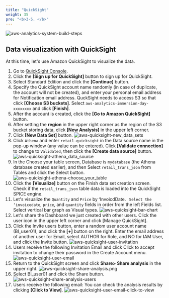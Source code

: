 ```yaml
---
title: "QuickSight"
weight: 35
pre: "<b>3-5. </b>"
---
```


![aws-analytics-system-build-steps](/analytics-on-aws/images/aws-analytics-system-build-steps.png)

## Data visualization with QuickSight

At this time, let's use Amazon QuickSight to visualize the data.

1. Go to [QuickSight Console](https://quicksight.aws.amazon.com).
2. Click the **\[Sign up for QuickSight\]** button to sign up for QuickSight.
3. Select Standard Edition and click the **\[Continue\]** button.
4. Specify the QuickSight account name randomly (in case of duplicate, the account will not be created), and enter your personal email address for Notification email address.
QuckSight needs to access S3 so that click **\[Choose S3 buckets\]**. Select `aws-analytics-immersion-day-xxxxxxxx` and click **\[Finish\]**.
5. After the account is created, click the **\[Go to Amazon QuickSight\]** button.
6. After setting the **region** in the upper right corner as the region of the S3 bucket storing data, click **\[New Analysis\]** in the upper left corner.
7. Click **\[New Data Set\]** button.
![aws-quicksight-new_data_sets](/analytics-on-aws/images/aws-quicksight-new_data_sets.png)
8. Click `Athena` and enter `retail-quicksight` in the Data source name in the pop-up window (any value can be entered).
Click **\[Validate connection\]** to change to `Validated`, then click the **\[Create data source\]** button.
![aws-quicksight-athena_data_source](/analytics-on-aws/images/aws-quicksight-athena_data_source.png)
9. In the Choose your table screen, Database is `mydatabase` (the Athena database created earlier), and then Select `retail_trans_json` from Tables and click the Select button.
![aws-quicksight-athena-choose_your_table](/analytics-on-aws/images/aws-quicksight-athena-choose_your_table.png)
10. Click the **\[Visualize\]** button on the Finish data set creation screen.
Check if the `retail_trans_json` table data is loaded into the QuickSight SPICE engine.
11. Let's visualize the `Quantity` and `Price` by ʻInvoicdDate`. Select the ʻinvoicedate`, `price`, and `quantity` fields in order from the left Fields list.
Select vertical bar graph as Visual types.
![aws-quicksight-bar-chart](/analytics-on-aws/images/aws-quicksight-bar-chart.png)
12. Let's share the Dashboard we just created with other users. Click the user icon in the upper left corner and click \[Manage QuickSight\].
13. Click the Invite users button, enter a random user account name (BI_user01), and click the **\[+\]** button on the right.
Enter the email address of another user for Email, select AUTHOR for Role, and NO for IAM User, and click the Invite button.
![aws-quicksight-user-invitation](/analytics-on-aws/images/aws-quicksight-user-invitation.png)
14. Users receive the following Invitation Email and click Click to accept invitation to change their password in the Create Account menu.
![aws-quicksight-user-email](/analytics-on-aws/images/aws-quicksight-user-email.png)
15. Return to the QuickSight screen and click **Share> Share analysis** in the upper right.
![aws-quicksight-share-analysis.png](/analytics-on-aws/images/aws-quicksight-share-analysis.png)
16. Select BI_user01 and click the Share button.
![aws-quicksight-share-analysis-users](/analytics-on-aws/images/aws-quicksight-share-analysis-users.png)
17. Users receive the following email: You can check the analysis results by clicking **\[Click to View\]**.
![aws-quicksight-user-email-click-to-view](/analytics-on-aws/images/aws-quicksight-user-email-click-to-view.png)
